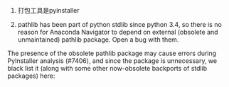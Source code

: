 
1. 打包工具是pyinstaller


2. pathlib has been part of python stdlib since python 3.4, so there is no reason for Anaconda Navigator to depend on external (obsolete and unmaintained) pathlib package. Open a bug with them.

The presence of the obsolete pathlib package may cause errors during PyInstaller analysis (#7406), and since the package is unnecessary, we black list it (along with some other now-obsolete backports of stdlib packages) here: